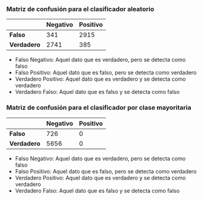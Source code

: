 ### Matriz de confusión para el clasificador aleatorio


|  | **Negativo** | **Positivo** |
| --- | --- | --- |
| **Falso** |  341 | 2915 |
| **Verdadero** | 2741 | 385 |

- Falso Negativo: Aquel dato que es verdadero, pero se detecta como falso
- Falso Positivo: Aquel dato que es falso, pero se detecta como verdadero
- Verdadero Positivo: Aquel dato que es verdadero y se detecta como verdadero
- Verdadero Falso: Aquel dato que es falso y se detecta como falso

### Matriz de confusión para el clasificador por clase mayoritaria

|  | **Negativo** | **Positivo** |
| --- | --- | --- |
| **Falso** |  726 | 0 |
| **Verdadero** | 5656 | 0 |

- Falso Negativo: Aquel dato que es verdadero, pero se detecta como falso
- Falso Positivo: Aquel dato que es falso, pero se detecta como verdadero
- Verdadero Positivo: Aquel dato que es verdadero y se detecta como verdadero
- Verdadero Falso: Aquel dato que es falso y se detecta como falso
